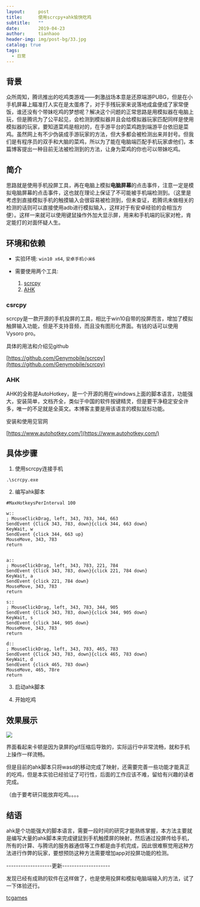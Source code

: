 ```yaml
---
layout:     post
title:      使用scrcpy+ahk愉快吃鸡
subtitle:   ""
date:       2019-04-23
author:     tianhaoo
header-img: img/post-bg/33.jpg
catalog: true
tags:
  - 日常
---
```


## 背景
众所周知，腾讯推出的吃鸡类游戏——刺激战场本意是还原端游PUBG，但是在小手机屏幕上瞄准打人实在是太蛋疼了，对于手残玩家来说落地成盒便成了家常便饭，谁还没有个带妹吃鸡的梦想呢？解决这个问题的正常思路是用模拟器在电脑上玩，但是腾讯为了公平起见，会检测到模拟器并且会给模拟器玩家匹配同样是使用模拟器的玩家，要知道菜鸡是相对的，在手游平台的菜鸡跑到端游平台依旧是菜鸡。虽然网上有不少伪装成手游玩家的方法，但大多都会被检测出来并封号。但我们是有程序员的双手和大脑的菜鸡，所以为了能在电脑端匹配手机玩家虐他们，本篇博客提出一种目前无法被检测到的方法，让身为菜鸡的你也可以带妹吃鸡。

## 简介
思路就是使用手机投屏工具，再在电脑上模拟**电脑屏幕**的点击事件，注意一定是模拟电脑屏幕的点击事件，这也就在理论上保证了不可能被手机端检测到。（这里是考虑到直接模拟手机的触摸输入会很容易被检测到，但未查证，若腾讯未做相关的检测的话则可以直接使用adb进行模拟输入，这样对于有安卓经验的会相当方便）。这样一来就可以使用键鼠操作外加大显示屏，用来和手机端的玩家对枪，肯定能打的对面怀疑人生。

## 环境和依赖

* 实验环境: `win10 x64`, `安卓手机小米6`

* 需要使用两个工具: 
  1. [scrcpy](https://github.com/Genymobile/scrcpy)
  2. [AHK](https://www.autohotkey.com/)

### csrcpy
scrcpy是一款开源的手机投屏的工具，相比于win10自带的投屏而言，增加了模拟触屏输入功能，但是不支持音频，而且没有图形化界面。有钱的话可以使用Vysoro pro。

具体的用法和介绍见github

[https://github.com/Genymobile/scrcpy](https://github.com/Genymobile/scrcpy)

### AHK

AHK的全称是AutoHotkey，是一个开源的用在windows上面的脚本语言，功能强大，安装简单，文档齐全，类似于中国的软件按键精灵，但是要干净稳定安全许多，唯一的不足就是全英文。本博客主要是用该语言的模拟鼠标功能。

安装和使用见官网

[https://www.autohotkey.com/](https://www.autohotkey.com/)

## 具体步骤

1. 使用scrcpy连接手机

  ```
  .\scrcpy.exe
  ```

2. 编写ahk脚本

  ```ahk
  #MaxHotkeysPerInterval 100
  
  w::
  ; MouseClickDrag, left, 343, 783, 344, 663
  SendEvent {Click 343, 783, down}{click 344, 663 down}
  KeyWait, w
  SendEvent {click 344, 663 up}
  MouseMove, 343, 783
  return 


  a::
  ; MouseClickDrag, left, 343, 783, 221, 784
  SendEvent {Click 343, 783, down}{click 221, 784 down}
  KeyWait, a
  SendEvent {click 221, 784 down}
  MouseMove, 343, 783
  return

  s::
  ; MouseClickDrag, left, 343, 783, 344, 905
  SendEvent {Click 343, 783, down}{click 344, 905 down}
  KeyWait, s
  SendEvent {click 344, 905 down}
  MouseMove, 343, 783
  return 

  d::
  ; MouseClickDrag, left, 343, 783, 465, 783
  SendEvent {Click 343, 783, down}{click 465, 783 down}
  KeyWait, d
  SendEvent {click 465, 783 down}
  MouseMove, 465, 78re
  return 
  ```

3. 启动ahk脚本

4. 开始吃鸡


## 效果展示

![](/img/20190423/raw.gif)

界面看起来卡顿是因为录屏的gif压缩后导致的，实际运行中非常流畅，就和手机上操作一样流畅。

但是目前的ahk脚本只将wasd的移动完成了映射，还需要完善一些功能才能真正的吃鸡，但是本实验已经验证了可行性，后面的工作应该不难，留给有兴趣的读者完成。

（由于要考研只能放弃吃鸡。。。。


## 结语

ahk是个功能强大的脚本语言，需要一段时间的研究才能熟练掌握，本方法主要就是编写大量的ahk脚本来完成键鼠到手机触摸屏的映射，然后通过投屏传给手机，所有的计算、与腾讯的服务器通信等工作都是由手机完成，因此很难察觉用这种方法进行作弊的玩家，要想预防这种方法需要增加app对投屏功能的检测。


-------------------更新--------------------

发现已经有成熟的软件在这样做了，也是使用投屏和模拟电脑端输入的方法，试了一下体验还行。

[tcgames](http://www.tcgames.com.cn/)
